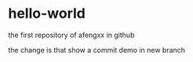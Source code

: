 # hello-world
the first repository of afengxx in github

the change is that show a commit demo in new branch

